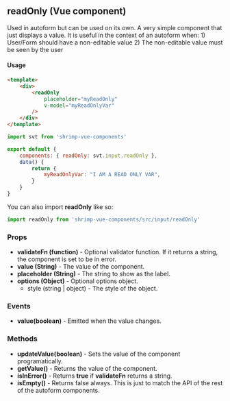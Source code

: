 ## readOnly (Vue component)

Used in autoform but can be used on its own.
A very simple component that just displays a value.
It is useful in the context of an autoform when: 
    1) User/Form should have a non-editable value
    2) The non-editable value must be seen by the user

#### Usage
```html
<template>
	<div>
		<readOnly
            placeholder="myReadOnly"
            v-model="myReadOnlyVar"
        />
	</div>
</template>
```

```javascript
import svt from 'shrimp-vue-components'

export default {
	components: { readOnly: svt.input.readOnly },
    data() {
        return {
            myReadOnlyVar: "I AM A READ ONLY VAR",
        }
    }
}


```

You can also import **readOnly** like so:
```javascript
import readOnly from 'shrimp-vue-components/src/input/readOnly'
```

### Props
- **validateFn (function)** - Optional validator function. If it returns a string, the component is set to be in error.
- **value (String)** - The value of the component.
- **placeholder (String)** - The string to show as the label.
- **options (Object)** - Optional options object.
	- style (string | object) - The style of the object.

### Events
- **value(boolean)** - Emitted when the value changes.

### Methods
- **updateValue(boolean)** - Sets the value of the component programatically.
- **getValue()** - Returns the value of the component.
- **isInError()** - Returns **true** if **validateFn** returns a string.
- **isEmpty()** - Returns false always. This is just to match the API of the rest of the autoform components.


